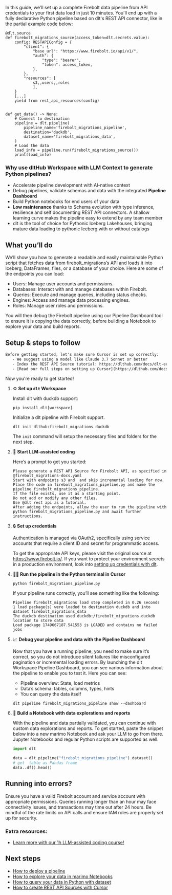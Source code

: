 In this guide, we'll set up a complete Firebolt data pipeline from API credentials to your first data load in just 10 minutes. You'll end up with a fully declarative Python pipeline based on dlt's REST API connector, like in the partial example code below:

```python-outcome
@dlt.source
def firebolt_migrations_source(access_token=dlt.secrets.value):
    config: RESTAPIConfig = {
        "client": {
            "base_url": "https://www.firebolt.io/api/v1/",
            "auth": {
                "type": "bearer",
                "token": access_token,
            },
        },
        "resources": [
            s3,,users,,roles
            ],
    }
    [...]
    yield from rest_api_resources(config)


def get_data() -> None:
    # Connect to destination
    pipeline = dlt.pipeline(
        pipeline_name='firebolt_migrations_pipeline',
        destination='duckdb',
        dataset_name='firebolt_migrations_data', 
    )
    # Load the data
    load_info = pipeline.run(firebolt_migrations_source())
    print(load_info) 
```

### Why use dltHub Workspace with LLM Context to generate Python pipelines?

- Accelerate pipeline development with AI-native context
- Debug pipelines, validate schemas and data with the integrated **Pipeline Dashboard**
- Build Python notebooks for end users of your data
- **Low maintenance** thanks to Schema evolution with type inference, resilience and self documenting REST API connectors. A shallow learning curve makes the pipeline easy to extend by any team member
- dlt is the tool of choice for Pythonic Iceberg Lakehouses, bringing mature data loading to pythonic Iceberg with or without catalogs

## What you’ll do

We’ll show you how to generate a readable and easily maintainable Python script that fetches data from firebolt_migrations’s API and loads it into Iceberg, DataFrames, files, or a database of your choice. Here are some of the endpoints you can load:

- Users: Manage user accounts and permissions.
- Databases: Interact with and manage databases within Firebolt.
- Queries: Execute and manage queries, including status checks.
- Engines: Access and manage data processing engines.
- Roles: Manage user roles and permissions.

You will then debug the Firebolt pipeline using our Pipeline Dashboard tool to ensure it is copying the data correctly, before building a Notebook to explore your data and build reports.

## Setup & steps to follow

```default
Before getting started, let's make sure Cursor is set up correctly:
   - We suggest using a model like Claude 3.7 Sonnet or better
   - Index the REST API Source tutorial: https://dlthub.com/docs/dlt-ecosystem/verified-sources/rest_api/ and add it to context as **@dlt rest api**
   - [Read our full steps on setting up Cursor](https://dlthub.com/docs/dlt-ecosystem/llm-tooling/cursor-restapi#23-configuring-cursor-with-documentation)
```

Now you're ready to get started!

1. ⚙️ **Set up `dlt` Workspace**
    
    Install dlt with duckdb support:
    ```shell
    pip install dlt[workspace]
    ```

    Initialize a dlt pipeline with Firebolt support.
    ```shell
    dlt init dlthub:firebolt_migrations duckdb
    ```

    The `init` command will setup the necessary files and folders for the next step.
    
2. 🤠 **Start LLM-assisted coding**
    
    Here’s a prompt to get you started:
    
    ```prompt
    Please generate a REST API Source for Firebolt API, as specified in @firebolt_migrations-docs.yaml 
    Start with endpoints s3 and  and skip incremental loading for now. 
    Place the code in firebolt_migrations_pipeline.py and name the pipeline firebolt_migrations_pipeline. 
    If the file exists, use it as a starting point. 
    Do not add or modify any other files. 
    Use @dlt rest api as a tutorial. 
    After adding the endpoints, allow the user to run the pipeline with python firebolt_migrations_pipeline.py and await further instructions.
    ```

    
3. 🔒 **Set up credentials** 
    
    Authentication is managed via OAuth2, specifically using service accounts that require a client ID and secret for programmatic access.
    
    To get the appropriate API keys, please visit the original source at https://www.firebolt.io/.
    If you want to protect your environment secrets in a production environment, look into [setting up credentials with dlt](https://dlthub.com/docs/walkthroughs/add_credentials).
    
4. 🏃‍♀️ **Run the pipeline in the Python terminal in Cursor**
    
    ```shell
    python firebolt_migrations_pipeline.py
    ```
    
    If your pipeline runs correctly, you’ll see something like the following:
    
    ```shell
    Pipeline firebolt_migrations load step completed in 0.26 seconds
    1 load package(s) were loaded to destination duckdb and into dataset firebolt_migrations_data
    The duckdb destination used duckdb:/firebolt_migrations.duckdb location to store data
    Load package 1749667187.541553 is LOADED and contains no failed jobs
    ```
    
5. 📈 **Debug your pipeline and data with the Pipeline Dashboard**

    Now that you have a running pipeline, you need to make sure it’s correct, so you do not introduce silent failures like misconfigured pagination or incremental loading errors. By launching the dlt Workspace Pipeline Dashboard, you can see various information about the pipeline to enable you to test it. Here you can see:
    - Pipeline overview: State, load metrics
    - Data’s schema: tables, columns, types, hints
    - You can query the data itself
    
    ```shell
    dlt pipeline firebolt_migrations_pipeline show --dashboard
    ```
    
6. 🐍 **Build a Notebook with data explorations and reports**

    With the pipeline and data partially validated, you can continue with custom data explorations and reports. To get started, paste the snippet below into a new marimo Notebook and ask your LLM to go from there. Jupyter Notebooks and regular Python scripts are supported as well.

    
    ```python
    import dlt

   data = dlt.pipeline("firebolt_migrations_pipeline").dataset()
   # get  table as Pandas frame
   data..df().head()
    ```

## Running into errors?

Ensure you have a valid Firebolt account and service account with appropriate permissions. Queries running longer than an hour may face connectivity issues, and transactions may time out after 24 hours. Be mindful of the rate limits on API calls and ensure IAM roles are properly set up for security.

### Extra resources:

- [Learn more with our 1h LLM-assisted coding course!](https://www.youtube.com/watch?v=GGid70rnJuM)

## Next steps

- [How to deploy a pipeline](https://dlthub.com/docs/walkthroughs/deploy-a-pipeline)
- [How to explore your data in marimo Notebooks](https://dlthub.com/docs/general-usage/dataset-access/marimo)
- [How to query your data in Python with dataset](https://dlthub.com/docs/general-usage/dataset-access/dataset)
- [How to create REST API Sources with Cursor](https://dlthub.com/docs/dlt-ecosystem/llm-tooling/cursor-restapi)